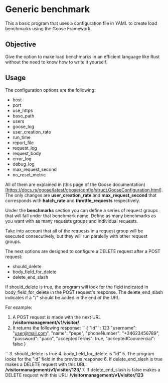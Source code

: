 # Generic benchmark

This a basic program that uses a configuration file in YAML to create load benchmarks using the Goose Framework.

## Objective

Give the option to make load benchmarks in an efficient language like Rust without the need to know how to write it yourself.

## Usage

The configuration options are the following:

- host
- port
- use_https
- base_path
- users
- goose_log
- user_creation_rate
- run_time
- report_file
- request_log
- request_body
- error_log
- debug_log
- max_request_second
- no_reset_metric

All of them are explained in (this page of the Goose documentation)[https://docs.rs/goose/latest/goose/config/struct.GooseConfiguration.html]. 
The only changes are **user_creation_rate** and **max_request_second** that corresponds with **hatch_rate** and **throttle_requests** respectively.

Under the **benchmarks** section you can define a series of request groups that will fall under that benchmark name. Define as many benchmarks as 
you want with as many requests groups and individual requests.

Take into account that all of the requests in a request group will be executed consecutively, but they will run paralelly with other request groups.

The next options are designed to configure a DELETE request after a POST request:
- should_delete
- body_field_for_delete
- delete_end_slash

If should_delete is true, the program will look for the field indicated in body_field_for_delete in the POST request's response. The delete_end_slash indicates 
if a "/" should be added in the end of the URL. 

For example:
1. A POST request is made with the next URL **/visitormanagement/v1/visitor/**
2. It returns the following response:
``
  {
    "id"¨: 123
    "username": "user@mail.com",
    "name": "pepe",
    "phoneNumber": "+34623456789",
    "password": "paco",
    "acceptedTerms": true,
    "acceptedCommercial": false
  }
  
``
 3. should_delete is true
 4. body_field_for_delete is "id"
 5. The program looks for the "id" field in the previous response
 6. If delete_end_slash is true makes a DELETE request with this URL: **/visitormanagement/v1/visitor/123/**
 7. If delete_end_slash is false makes a DELETE request with this URL: **/visitormanagement/v1/visitor/123**
 
